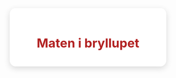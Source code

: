 <!DOCTYPE html>
<html lang="no">
<head>
  <meta charset="UTF-8">
  <meta name="viewport" content="width=device-width, initial-scale=1.0">
  <title>Maten i bryllupet</title>
  <style>
    @import url('https://fonts.googleapis.com/css2?family=Great+Vibes&family=Open+Sans:wght@400;600&display=swap');

    body {
      margin: 0;
      font-family: 'Open Sans', sans-serif;
      background: linear-gradient(135deg, #fff0f5, #f0fff0);
      display: flex;
      justify-content: center;
      align-items: center;
      min-height: 100vh;
    }

    .container {
      background: rgba(255, 255, 255, 0.9);
      padding: 2rem 3rem;
      border-radius: 20px;
      box-shadow: 0 6px 20px rgba(0,0,0,0.15);
      text-align: center;
      max-width: 500px;
    }

    h1 {
      font-family: 'Great Vibes', cursive;
      color: #b22222;
      font-size: 2.5rem;
      margin-bottom: 1rem;
    }

    ul {
      list-style: none;
      padding: 0;
      font-size: 1.2rem;
      color: #333;
    }

    li {
      margin: 0.5rem 0;
      position: relative;
    }

    li::before {
      content: "💖";
      position: absolute;
      left: -2rem;
    }
  </style>
</head>
<body>
  <div class="container">
    <h1>Maten i bryllupet</h1>
    <ul id="meny"></ul>
  </div>

  <script>
    // Her kan du enkelt endre menyen:
    const meny = [
      "Forrett: Bruschetta med tomat og basilikum",
      "Hovedrett: Lammeskank med rotgrønnsaker",
      "Dessert: Sjokolademousse med jordbær"
    ];

    const ul = document.getElementById("meny");
    meny.forEach(ret => {
      const li = document.createElement("li");
      li.textContent = ret;
      ul.appendChild(li);
    });
  </script>
</body>
</html>
